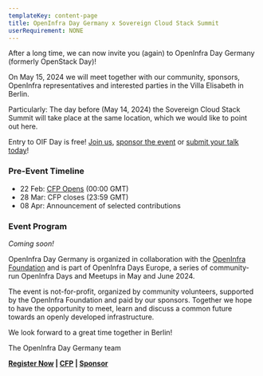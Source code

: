 ```yaml
---
templateKey: content-page
title: OpenInfra Day Germany x Sovereign Cloud Stack Summit
userRequirement: NONE
---
```

After a long time, we can now invite you (again) to OpenInfra Day Germany (formerly OpenStack Day)!

On May 15, 2024 we will meet together with our community, sponsors, OpenInfra representatives and interested parties in the Villa Elisabeth in Berlin.

Particularly: The day before (May 14, 2024) the Sovereign Cloud Stack Summit will take place at the same location, which we would like to point out here.

Entry to OIF Day is free! [Join us](https://oideurope2024.openinfra.dev/#registration=1), [sponsor the event](https://openinfra.dev/events/sponsorship) or [submit your talk today](https://forms.gle/KJzFYxVSh7JadurSA)!

### Pre-Event Timeline

* 22 Feb: [CFP Opens](https://forms.gle/KJzFYxVSh7JadurSA) (00:00 GMT)[](https://forms.gle/KJzFYxVSh7JadurSA)
* 28 Mar: CFP closes (23:59 GMT)
* 08 Apr: Announcement of selected contributions

### Event Program

*Coming soon!*

OpenInfra Day Germany is organized in collaboration with the [OpenInfra Foundation](https://openinfra.dev) and is part of OpenInfra Days Europe, a series of community-run OpenInfra Days and Meetups in May and June 2024.

The event is not-for-profit, organized by community volunteers, supported by the OpenInfra Foundation and paid by our sponsors.
Together we hope to have the opportunity to meet, learn and discuss a common future towards an openly developed infrastructure.

We look forward to a great time together in Berlin!

The OpenInfra Day Germany team

**[Register Now](https://oideurope2024.openinfra.dev/#registration=1) | [CFP](https://forms.gle/KJzFYxVSh7JadurSA) | [Sponsor](https://openinfra.dev/events/sponsorship)**